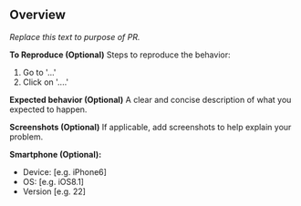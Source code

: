 ## Overview

_Replace this text to purpose of PR._

**To Reproduce (Optional)**
Steps to reproduce the behavior:
1. Go to '...'
2. Click on '....'

**Expected behavior (Optional)**
A clear and concise description of what you expected to happen.

**Screenshots (Optional)**
If applicable, add screenshots to help explain your problem.

**Smartphone (Optional):**
 - Device: [e.g. iPhone6]
 - OS: [e.g. iOS8.1]
 - Version [e.g. 22]
